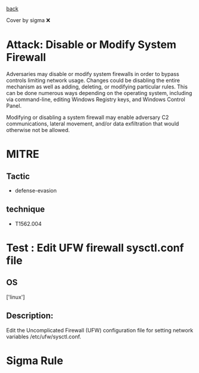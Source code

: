 [back](../index.md)

Cover by sigma :x: 

# Attack: Disable or Modify System Firewall

 Adversaries may disable or modify system firewalls in order to bypass controls limiting network usage. Changes could be disabling the entire mechanism as well as adding, deleting, or modifying particular rules. This can be done numerous ways depending on the operating system, including via command-line, editing Windows Registry keys, and Windows Control Panel.

Modifying or disabling a system firewall may enable adversary C2 communications, lateral movement, and/or data exfiltration that would otherwise not be allowed. 

# MITRE
## Tactic
  - defense-evasion

## technique
  - T1562.004

# Test : Edit UFW firewall sysctl.conf file

## OS

 ['linux']

## Description:

 Edit the Uncomplicated Firewall (UFW) configuration file for setting network 
variables /etc/ufw/sysctl.conf.


# Sigma Rule
